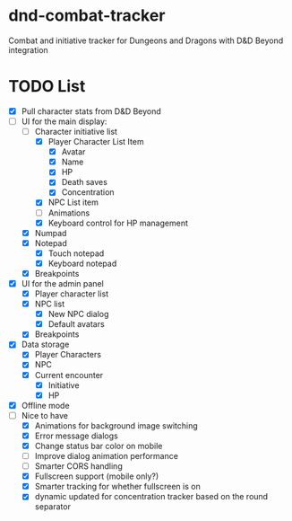 # dnd-combat-tracker
Combat and initiative tracker for Dungeons and Dragons with D&amp;D Beyond integration

# TODO List 
- [x] Pull character stats from D&D Beyond 
- [ ] UI for the main display:
  - [ ] Character initiative list 
    - [x] Player Character List Item 
      - [x] Avatar
      - [x] Name 
      - [x] HP
      - [x] Death saves 
      - [x] Concentration
    - [x] NPC List item 
    - [ ] Animations
    - [x] Keyboard control for HP management
  - [x] Numpad 
  - [x] Notepad 
    - [x] Touch notepad 
    - [x] Keyboard notepad 
  - [x] Breakpoints
- [x] UI for the admin panel 
  - [x] Player character list 
  - [x] NPC list 
    - [x] New NPC dialog
    - [x] Default avatars
  - [x] Breakpoints
- [x] Data storage 
  - [x] Player Characters 
  - [x] NPC 
  - [x] Current encounter 
    - [x] Initiative 
    - [x] HP 
- [x] Offline mode 
- [ ] Nice to have
  - [x] Animations for background image switching
  - [x] Error message dialogs 
  - [x] Change status bar color on mobile
  - [ ] Improve dialog animation performance 
  - [ ] Smarter CORS handling
  - [x] Fullscreen support (mobile only?) 
  - [x] Smarter tracking for whether fullscreen is on
  - [x] dynamic updated for concentration tracker based on the round separator
